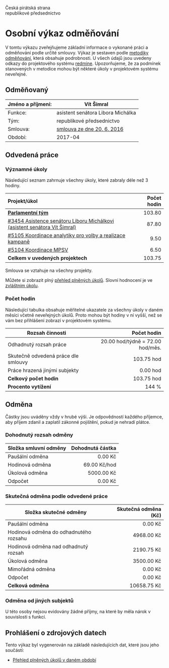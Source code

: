 Česká pirátská strana  
republikové předsednictvo

Osobní výkaz odměňování
=======================

V tomtu výkazu zveřejňujeme základní informace o vykonané práci a odměňování
podle určité smlouvy. Výkaz je sestaven podle [metodiky odměňování][metodika],
která obsahuje podrobnosti. U všech údajů jsou uvedeny odkazy do projektového
systému [redmine](https://redmine.pirati.cz). Upozorňujeme, že za podmínek
stanovených v metodice mohou být některé úkoly v projektovém systému neveřejné.

Odměňovaný
----------

Jméno a příjmení:                      | Vít Šimral
-----------------------                | --------------------
Funkce:                                | asistent senátora Libora Michálka
Tým:                                   | republikové předsednictvo
Smlouva:                               | [smlouva ze dne 20. 6. 2016][smlouva]
Období:                                | 2017-04


Odvedená práce
--------------

### Významné úkoly

Následující seznam zahrnuje všechny úkoly, které zabraly déle než 3 hodiny.

| Projekt/úkol                                                                       |   Počet hodin |
|:-----------------------------------------------------------------------------------|--------------:|
| **[Parlamentní tým][p34]**                                                         |        103.80 |
| [#3454 Asistence senátoru Liboru Michálkovi (asistent senátora Vít Šimral)][t3454] |         87.80 |
| [#5105 Koordinace analytiky pro volby a realizace kampaně][t5105]                  |          9.50 |
| [#5104 Koordinace MPSV][t5104]                                                     |          6.50 |
| **Celkem v uvedených projektech**                                                  |        103.75 |

Smlouva se vztahuje na všechny projekty. 

Můžete si zobrazit plný [přehled plněných úkolů][tasklist].
Slovní hodnocení je ve [zvláštním úkolu][hodnoceni].


### Počet hodin

Následující tabulka obsahuje měřitelné ukazatele za všechny úkoly v daném měsíci
včetně neveřejných úkolů. Proto mohou být hodiny v ní vyšší, než se vám bez
přihlášení zobrazí v projektovém systému.

Rozsah činnosti                        | Počet hodin
--------------                         | ----------:
Odhadnutý rozsah práce                 |  20.00 hod/týdně =  72.00 hod/měs.
Skutečně odvedená práce dle smlouvy    | 103.75 hod
Práce hrazená jinými subjekty          |   0.00 hod
**Celkový počet hodin**                | 103.75 hod
**Procento vytížení**                  |  144 %

Odměna
------

Částky jsou uváděny vždy v hrubé výši. Je odpovědností každého příjemce, aby
příjem zdanil a zaplatil zákonné pojištění, pokud je nehradí plátce.

### Dohodnutý rozsah odměny

Složka smluvní odměny                  | Dohodnutá částka
----------------                       | ------------------:
Paušální odměna                        |     0.00 Kč
Hodinová odměna                        |    69.00 Kč/hod
Úkolová odměna                         |  5000.00 Kč
Odpočet                                |     0.00 Kč

### Skutečná odměna podle odvedené práce

Složka skutečné odměny                 | Skutečná odměna (Kč)
---------------------                  | ---------------------:
Paušální odměna                        |     0.00 Kč
Hodinová odměna do odhadnutého rozsahu |  4968.00 Kč
Hodinová odměna nad odhadnutý rozsah   |  2190.75 Kč
Úkolová odměna                         |  3500.00 Kč
Mimořádná odměna                       |     0.00 Kč
Odpočet                                |     0.00 Kč
**Celková odměna**                     | 10658.75 Kč


### Odměna od jiných subjektů

U této osoby nejsou evidovány žádné příjmy, na které by měla nárok v souvislosti s funkcí.


Prohlášení o zdrojových datech
------------------------------

Tento výkaz byl vygenerován na základě následujících dat, které jsou jeho součástí:

* [Přehled plněných úkolů v daném období](user_report.csv)

[hodnoceni]: https://redmine.pirati.cz/issues/3454
[metodika]: https://redmine.pirati.cz/projects/po/wiki/Odmenovani


[p34]: https://redmine.pirati.cz/time_entries?c[]=project&c[]=user&c[]=activity&c[]=issue&c[]=hours&c[]=cf_16&c[]=spent_on&f[]=spent_on&f[]=user_id&f[]=&op[spent_on]=><&op[user_id]==&utf8=%E2%9C%93&v[spent_on][]=2017-04-01&v[spent_on][]=2017-04-30&v[user_id][]=1&v[user_id][]=6&v[user_id][]=4&f[]=project_id&op[project_id]==&v[project_id][]=34

[t3454]: https://redmine.pirati.cz/issues/3454/time_entries?c[]=project&c[]=user&c[]=activity&c[]=issue&c[]=hours&c[]=cf_16&c[]=spent_on&f[]=spent_on&f[]=user_id&f[]=&op[spent_on]=><&op[user_id]==&utf8=%E2%9C%93&v[spent_on][]=2017-04-01&v[spent_on][]=2017-04-30&v[user_id][]=1&v[user_id][]=6&v[user_id][]=4

[t5105]: https://redmine.pirati.cz/issues/5105/time_entries?c[]=project&c[]=user&c[]=activity&c[]=issue&c[]=hours&c[]=cf_16&c[]=spent_on&f[]=spent_on&f[]=user_id&f[]=&op[spent_on]=><&op[user_id]==&utf8=%E2%9C%93&v[spent_on][]=2017-04-01&v[spent_on][]=2017-04-30&v[user_id][]=1&v[user_id][]=6&v[user_id][]=4

[t5104]: https://redmine.pirati.cz/issues/5104/time_entries?c[]=project&c[]=user&c[]=activity&c[]=issue&c[]=hours&c[]=cf_16&c[]=spent_on&f[]=spent_on&f[]=user_id&f[]=&op[spent_on]=><&op[user_id]==&utf8=%E2%9C%93&v[spent_on][]=2017-04-01&v[spent_on][]=2017-04-30&v[user_id][]=1&v[user_id][]=6&v[user_id][]=4



[tasklist]: https://redmine.pirati.cz/time_entries?c[]=project&c[]=user&c[]=activity&c[]=issue&c[]=hours&c[]=cf_16&c[]=spent_on&f[]=spent_on&f[]=user_id&f[]=&op[spent_on]=><&op[user_id]==&utf8=%E2%9C%93&v[spent_on][]=2017-04-01&v[spent_on][]=2017-04-30&v[user_id][]=164

[smlouva]: https://smlouvy.pirati.cz/smlouvy/2016/06/20/asistsenatmichalek/
